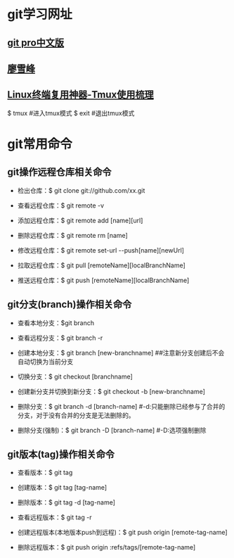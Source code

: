 # git学习网址

## [git pro中文版](https://gitee.com/progit/)

## [廖雪峰](https://www.liaoxuefeng.com/)

## [Linux终端复用神器-Tmux使用梳理](http://www.cnblogs.com/kevingrace/p/6496899.html)

$ tmux #进入tmux模式  $ exit #退出tmux模式

# git常用命令

## git操作远程仓库相关命令

+ 检出仓库：$ git clone git://github.com/xx.git

+ 查看远程仓库：$ git remote -v

+ 添加远程仓库：$ git remote add [name][url]

+ 删除远程仓库：$ git remote rm [name]

+ 修改远程仓库：$ git remote set-url --push[name][newUrl]

+ 拉取远程仓库：$ git pull [remoteName][localBranchName]

+ 推送远程仓库：$ git push [remoteName][localBranchName]

## git分支(branch)操作相关命令

+ 查看本地分支：$git branch

+ 查看远程分支：$ git branch -r

+ 创建本地分支：$ git branch [new-branchname]  ##注意新分支创建后不会自动切换为当前分支

+ 切换分支：$ git checkout [branchname]

+ 创建新分支并切换到新分支：$ git checkout -b [new-branchname]

+ 删除分支：$ git branch -d [branch-name]  #-d:只能删除已经参与了合并的分支，对于没有合并的分支是无法删除的。

+ 删除分支(强制)：$ git branch -D [branch-name] #-D:选项强制删除

## git版本(tag)操作相关命令

+ 查看版本：$ git tag

+ 创建版本：$ git tag [tag-name]

+ 删除版本：$ git tag -d [tag-name]

+ 查看远程版本：$ git tag -r

+ 创建远程版本(本地版本push到远程)：$ git push origin [remote-tag-name]

+ 删除远程版本：$ git push origin :refs/tags/[remote-tag-name]
